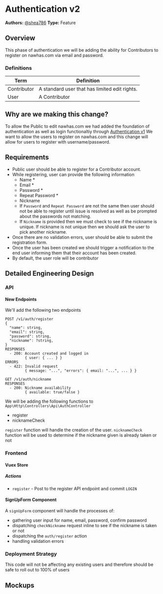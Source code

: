 # Authentication v2
**Authors:** [@shea786](https://github.com/shea786)
**Type:** Feature

## Overview
This phase of authentication we will be adding the ability for Contributors to register on nawhas.com via email and password.

### Definitions

| Term        | Definition                                            |
| ----------- | ----------------------------------------------------- |
| Contributor | A standard user that has limited edit rights.         |
| User        | A Contributor                                         |


## Why are we making this change?
To allow the Public to edit nawhas.com we had added the foundation of authentication as well as login functionaltiy through [Authentication v1](https://github.com/nawhas/rfcs/blob/master/features/authentication-v1/authentication-v1.md)
We want to allow the users to register on nawhas.com and this change will allow for users to register with username/password.

## Requirements
- Public user should be able to register for a Contributor account.
- While registering, user can provide the following information
  - Name *
  - Email *
  - Password *
  - Repeat Password *
  - Nickname
  - If `Password` and `Repeat Password` are not the same then user should not be able to register until issue is resolved as well as be prompted about the passwords not matching.
  - If `Nickname` is provided then we must check to see if the nickname is unique. If nickname is not unique then we should ask the user to pick another nickname.
- Once there are no validation errors, user should be able to submit the registration form.
- Once the user has been created we should trigger a notification to the end user informing them that their account has been created.
- By default, the user role will be contributor

## Detailed Engineering Design

### API

#### New Endpoints
We'll add the following two endpoints

```
POST /v1/auth/register
{
  "name": string,
  "email": string,
  "password": string,
  "nickname": ?string,
}
RESPONSES
  - 200: Account created and logged in
         { user: { ... } }
ERRORS
  - 422: Invalid request
         { message: "...", "errors": { email: "...", ... } }

GET /v1/auth/nickname
RESPONSES
  - 200: Nickname availability
         { available: true/false }
```

We will be adding the following functions to `App\Http\Controllers\Api\AuthController`
- register
- nicknameCheck

`register` function will handle the creation of the user.
`nicknameCheck` function will be used to determine if the nickname given is already taken or not

### Frontend

#### Vuex Store

##### Actions
- `register` - Post to the register API endpoint and commit `LOGIN`


#### SignUpForm Component
A `signUpForm` component will handle the processes of:
- gathering user input for name, email, password, confirm password
- dispatching `checkNickname` request inline to see if the nickname is taken or not
- dispatching the `auth/register` action
- handling validation errors

### Deployment Strategy
This code will not be affecting any existing users and therefore should be safe to roll out to 100% of users

## Mockups
<!-- Attach relevant mockups here. Links to Figma are also appropriate. -->
